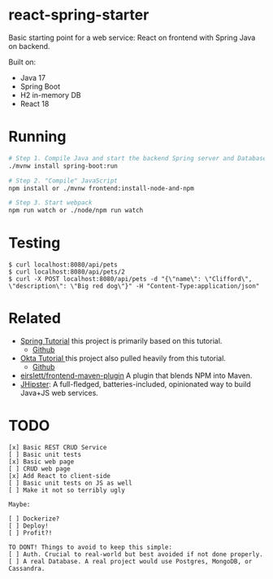 # react-spring-starter
Basic starting point for a web service: React on frontend with Spring Java on backend.

Built on:
- Java 17
- Spring Boot
- H2 in-memory DB
- React 18

# Running

```sh
# Step 1. Compile Java and start the backend Spring server and Database
./mvnw install spring-boot:run

# Step 2. "Compile" JavaScript
npm install or ./mvnw frontend:install-node-and-npm

# Step 3. Start webpack 
npm run watch or ./node/npm run watch
```

# Testing

```
$ curl localhost:8080/api/pets
$ curl localhost:8080/api/pets/2
$ curl -X POST localhost:8080/api/pets -d "{\"name\": \"Clifford\", \"description\": \"Big red dog\"}" -H "Content-Type:application/json"
```

# Related

- [Spring Tutorial](https://spring.io/guides/tutorials/react-and-spring-data-rest/) this project is primarily based on this tutorial.
    - [Github](https://github.com/spring-guides/tut-react-and-spring-data-rest)
- [Okta Tutorial ](https://developer.okta.com/blog/2022/06/17/simple-crud-react-and-spring-boot) this project also pulled heavily from this tutorial.
    - [Github]()
- [eirslett/frontend-maven-plugin](https://github.com/eirslett/frontend-maven-plugin) A plugin that blends NPM into Maven.
- [JHipster](https://www.jhipster.tech/): A full-fledged, batteries-included, opinionated way to build Java+JS web services.

# TODO

```
[x] Basic REST CRUD Service
[ ] Basic unit tests
[x] Basic web page
[ ] CRUD web page
[x] Add React to client-side
[ ] Basic unit tests on JS as well
[ ] Make it not so terribly ugly

Maybe:

[ ] Dockerize?
[ ] Deploy!
[ ] Profit?!

TO DONT! Things to avoid to keep this simple:
[ ] Auth. Crucial to real-world but best avoided if not done properly.
[ ] A real Database. A real project would use Postgres, MongoDB, or Cassandra.
```